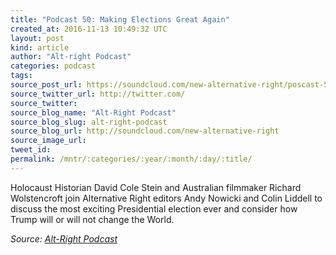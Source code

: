 ```yaml
---
title: "Podcast 50: Making Elections Great Again"
created_at: 2016-11-13 10:49:32 UTC
layout: post
kind: article
author: "Alt-right Podcast"
categories: podcast
tags: 
source_post_url: https://soundcloud.com/new-alternative-right/poscast-50-making-elections-great-again
source_twitter_url: http://twitter.com/
source_twitter: 
source_blog_name: "Alt-Right Podcast"
source_blog_slug: alt-right-podcast
source_blog_url: http://soundcloud.com/new-alternative-right
source_image_url: 
tweet_id:
permalink: /mntr/:categories/:year/:month/:day/:title/
---
```

Holocaust Historian David Cole Stein and Australian filmmaker Richard Wolstencroft join Alternative Right editors Andy Nowicki and Colin Liddell to discuss the most exciting Presidential election ever and consider how Trump will or will not change the World.<div class="">
    <i>Source: <a href="http://soundcloud.com/new-alternative-right">Alt-Right Podcast</a></i>
</div>
